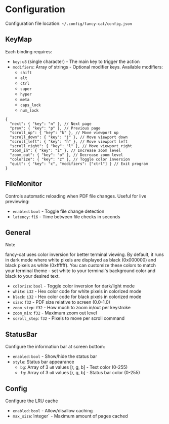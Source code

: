 # Configuration

Configuration file location: `~/.config/fancy-cat/config.json`

## KeyMap

Each binding requires:

- `key`: `u8` (single character) - The main key to trigger the action
- `modifiers`: Array of strings - Optional modifier keys. Available modifiers:
  - `shift`
  - `alt`
  - `ctrl`
  - `super`
  - `hyper`
  - `meta`
  - `caps_lock`
  - `num_lock`

```jsonc
{
  "next": { "key": "n" }, // Next page
  "prev": { "key": "p" }, // Previous page
  "scroll_up": { "key": "k" }, // Move viewport up
  "scroll_down": { "key": "j" }, // Move viewport down
  "scroll_left": { "key": "h" }, // Move viewport left
  "scroll_right": { "key": "l" }, // Move viewport right
  "zoom_in": { "key": "i" }, // Increase zoom level
  "zoom_out": { "key": "o" }, // Decrease zoom level
  "colorize": { "key": "z" }, // Toggle color inversion
  "quit": { "key": "c", "modifiers": ["ctrl"] } // Exit program
}
```

## FileMonitor

Controls automatic reloading when PDF file changes. Useful for live previewing:

- `enabled`: `bool` - Toggle file change detection
- `latency`: `f16` - Time between file checks in seconds

## General

> [!NOTE]  
> fancy-cat uses color inversion for better terminal viewing. By default, it runs in dark mode where white pixels are displayed as black (0x000000) and black pixels as white (0xffffff). You can customize these colors to match your terminal theme - set white to your terminal's background color and black to your desired text.

- `colorize`: `bool` - Toggle color inversion for dark/light mode
- `white`: `i32` - Hex color code for white pixels in colorized mode
- `black`: `i32` - Hex color code for black pixels in colorized mode
- `size`: `f32` - PDF size relative to screen (0.0-1.0)
- `zoom_step`: `f32` - How much to zoom in/out per keystroke
- `zoom_min`: `f32` - Maximum zoom out level
- `scroll_step`: `f32` - Pixels to move per scroll command

## StatusBar

Configure the information bar at screen bottom:

- `enabled`: `bool` - Show/hide the status bar
- `style`: Status bar appearance
  - `bg`: Array of 3 `u8` values [r, g, b] - Text color (0-255)
  - `fg`: Array of 3 `u8` values [r, g, b] - Status bar color (0-255)

## Config

Configure the LRU cache

- `enabled`: `bool` - Allow/disallow caching
- `max_size`: ìnteger` - Maximum amount of pages cached

